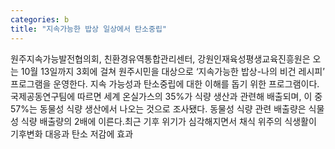 ```yaml
---
categories: b
title: "지속가능한 밥상 일상에서 탄소중립"
---
```

원주지속가능발전협의회, 친환경유역통합관리센터, 강원인재육성평생교육진흥원은 오는 10월 13일까지 3회에 걸쳐 원주시민을 대상으로 ‘지속가능한 밥상-나의 비건 레시피’ 프로그램을 운영한다. 지속 가능성과 탄소중립에 대한 이해를 돕기 위한 프로그램이다.국제공동연구팀에 따르면 세계 온실가스의 35%가 식량 생산과 관련해 배출되며, 이 중 57%는 동물성 식량 생산에서 나오는 것으로 조사됐다. 동물성 식량 관련 배출량은 식물성 식량 배출량의 2배에 이른다.최근 기후 위기가 심각해지면서 채식 위주의 식생활이 기후변화 대응과 탄소 저감에 효과